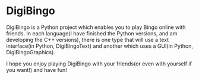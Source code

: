 # DigiBingo
DigiBingo is a Python project which enables you to play Bingo online with friends. In each language(I have finished the Python versions, and am developing the C++ versions), there is one type that will use a text interface(in Python, DigiBingoText) and another which uses a GUI(in Python, DigiBingoGraphics).

I hope you enjoy playing DigiBingo with your friends(or even with yourself if you want!) and have fun!
